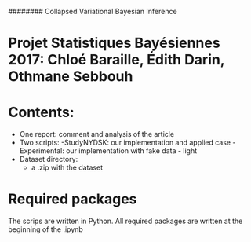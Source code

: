 
########  Collapsed Variational Bayesian Inference

# Projet Statistiques Bayésiennes 2017: Chloé Baraille, Édith Darin, Othmane Sebbouh

# Contents:

- One report: comment and analysis of the article
- Two scripts:
	-StudyNYDSK: our implementation and applied case
	-Experimental: our implementation with fake data - light
- Dataset directory:
	- a .zip with the dataset

# Required packages

The scrips are written in Python. 
All required packages are written at the beginning of the .ipynb


